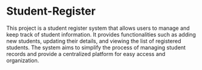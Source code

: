 # Student-Register
This project is a student register system that allows users to manage and keep track of student information. It provides functionalities such as adding new students, updating their details, and viewing the list of registered students. The system aims to simplify the process of managing student records and provide a centralized platform for easy access and organization.